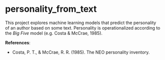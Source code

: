 # personality_from_text
This project explores machine learning models that predict the personality of an author based on some text. Personality is operationalized according to the *Big Five* model (e.g. Costa & McCrae, 1985).

**References**:
 * Costa, P. T., & McCrae, R. R. (1985). The NEO personality inventory.

